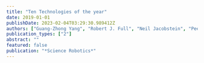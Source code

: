 ```yaml
---
title: "Ten Technologies of the year"
date: 2019-01-01
publishDate: 2023-02-04T03:29:30.989412Z
authors: ["Guang-Zhong Yang", "Robert J. Full", "Neil Jacobstein", "Peer Fischer", "James Bellingham", "Howie Choset", "Henrik I. Christensen", "Paolo Dario", "Bradley J. Nelson", "Russell Taylor"]
publication_types: ["2"]
abstract: ""
featured: false
publication: "*Science Robotics*"
---
```


